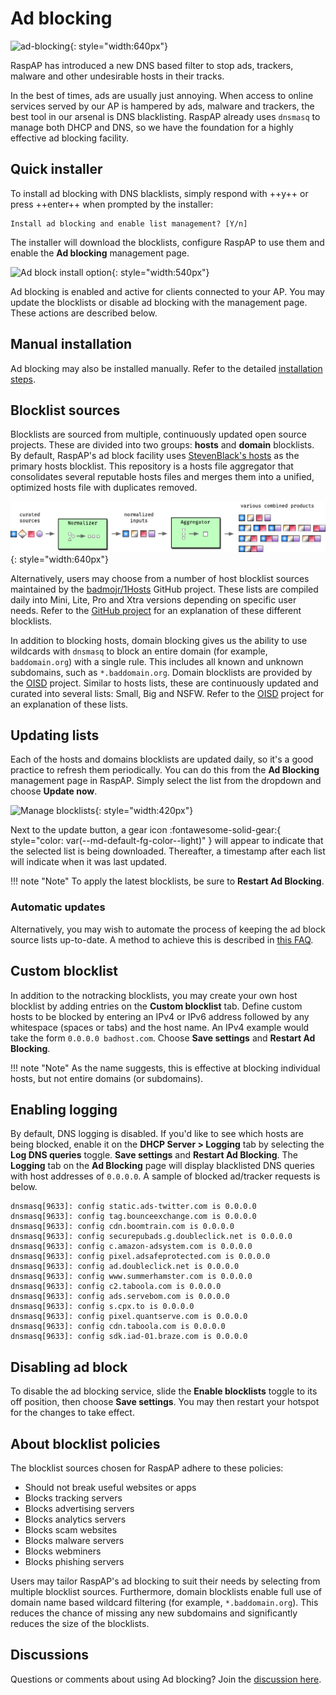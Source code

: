 # Ad blocking

![ad-blocking](https://github.com/user-attachments/assets/34e7a67c-2ce4-4e0f-9afd-7403a0f895df){: style="width:640px"}

RaspAP has introduced a new DNS based filter to stop ads, trackers, malware and other undesirable hosts in their tracks. 

In the best of times, ads are usually just annoying. When access to online services served by our AP is hampered by ads, malware and trackers, the best tool in our arsenal is DNS blacklisting.
RaspAP already uses `dnsmasq` to manage both DHCP and DNS, so we have the foundation for a highly effective ad blocking facility.

## Quick installer
To install ad blocking with DNS blacklists, simply respond with ++y++ or press ++enter++ when prompted by the installer:

```
Install ad blocking and enable list management? [Y/n]
```

The installer will download the blocklists, configure RaspAP to use them and enable the **Ad blocking** management page.

![Ad block install option](https://user-images.githubusercontent.com/229399/127268555-5e397b12-a123-4a15-a58f-e339b517ac0a.png){: style="width:540px"}

Ad blocking is enabled and active for clients connected to your AP. You may update the blocklists or disable ad blocking with the management page. These actions are described below. 
 
## Manual installation
Ad blocking may also be installed manually. Refer to the detailed [installation steps](manual.md#ad-blocking).

## Blocklist sources
Blocklists are sourced from multiple, continuously updated open source projects. These are divided into two groups: **hosts** and **domain** blocklists. By default, RaspAP's ad block facility uses [StevenBlack's hosts](https://github.com/StevenBlack/hosts) as the primary hosts blocklist. This repository is a hosts file aggregator that consolidates several reputable hosts files and merges them into a unified, optimized hosts file with duplicates removed.

![StevenBlack's hosts file aggregator](https://raw.githubusercontent.com/StevenBlack/hosts/master/aggregator.png){: style="width:640px"}

Alternatively, users may choose from a number of host blocklist sources maintained by the [badmojr/1Hosts](https://github.com/badmojr/1Hosts) GitHub project. These lists are compiled daily into Mini, Lite, Pro and Xtra versions depending on specific user needs. Refer to the [GitHub project](https://github.com/badmojr/1Hosts) for an explanation of these different blocklists.

In addition to blocking hosts, domain blocking gives us the ability to use wildcards with `dnsmasq` to block an entire domain (for example, `baddomain.org`) with a single rule. This includes all known and unknown subdomains, such as `*.baddomain.org`. Domain blocklists are provided by the [OISD](https://oisd.nl/) project. Similar to hosts lists, these are continuously updated and curated into several lists: Small, Big and NSFW. Refer to the [OISD](https://oisd.nl/) project for an explanation of these lists. 

## Updating lists 
Each of the hosts and domains blocklists are updated daily, so it's a good practice to refresh them periodically. You can do this from the **Ad Blocking** management page in RaspAP. Simply select the list from the dropdown and choose **Update now**. 

![Manage blocklists](https://user-images.githubusercontent.com/229399/224507022-f71e9a8f-ad73-437b-81cd-c59b27ad3dc3.png){: style="width:420px"}

Next to the update button, a gear icon :fontawesome-solid-gear:{ style="color: var(--md-default-fg-color--light)" } will appear to indicate that the selected list is being downloaded. Thereafter, a timestamp after each list will indicate when it was last updated.

!!! note "Note"
    To apply the latest blocklists, be sure to **Restart Ad Blocking**.

### Automatic updates
Alternatively, you may wish to automate the process of keeping the ad block source lists up-to-date. A method to achieve this is described in [this FAQ](faq.md#adblockauto). 

## Custom blocklist
In addition to the notracking blocklists, you may create your own host blocklist by adding entries on the **Custom blocklist** tab. 
Define custom hosts to be blocked by entering an IPv4 or IPv6 address followed by any whitespace (spaces or tabs) and the host name. An IPv4 example would take the form `0.0.0.0 badhost.com`.
Choose **Save settings** and **Restart Ad Blocking**.

!!! note "Note"
    As the name suggests, this is effective at blocking individual hosts, but not entire domains (or subdomains). 


## Enabling logging
By default, DNS logging is disabled. If you'd like to see which hosts are being blocked, enable it on the **DHCP Server > Logging** tab by selecting the **Log DNS queries** toggle. **Save settings** and **Restart Ad Blocking**. The **Logging** tab on the **Ad Blocking** page will display blacklisted DNS queries with host addresses of `0.0.0.0`. A sample of blocked ad/tracker requests is below.

```
dnsmasq[9633]: config static.ads-twitter.com is 0.0.0.0
dnsmasq[9633]: config tag.bounceexchange.com is 0.0.0.0
dnsmasq[9633]: config cdn.boomtrain.com is 0.0.0.0
dnsmasq[9633]: config securepubads.g.doubleclick.net is 0.0.0.0
dnsmasq[9633]: config c.amazon-adsystem.com is 0.0.0.0
dnsmasq[9633]: config pixel.adsafeprotected.com is 0.0.0.0
dnsmasq[9633]: config ad.doubleclick.net is 0.0.0.0
dnsmasq[9633]: config www.summerhamster.com is 0.0.0.0
dnsmasq[9633]: config c2.taboola.com is 0.0.0.0
dnsmasq[9633]: config ads.servebom.com is 0.0.0.0
dnsmasq[9633]: config s.cpx.to is 0.0.0.0
dnsmasq[9633]: config pixel.quantserve.com is 0.0.0.0
dnsmasq[9633]: config cdn.taboola.com is 0.0.0.0
dnsmasq[9633]: config sdk.iad-01.braze.com is 0.0.0.0
```

## Disabling ad block
To disable the ad blocking service, slide the **Enable blocklists** toggle to its off position, then choose **Save settings**. You may then restart your hotspot for the changes to take effect.

## About blocklist policies
The blocklist sources chosen for RaspAP adhere to these policies:

- Should not break useful websites or apps
- Blocks tracking servers
- Blocks advertising servers
- Blocks analytics servers
- Blocks scam websites
- Blocks malware servers
- Blocks webminers
- Blocks phishing servers

Users may tailor RaspAP's ad blocking to suit their needs by selecting from multiple blocklist sources. Furthermore, domain blocklists enable full use of domain name based wildcard filtering (for example, `*.baddomain.org`). This reduces the chance of missing any new subdomains and significantly reduces the size of the blocklists.

## Discussions
Questions or comments about using Ad blocking? Join the [discussion here](https://github.com/RaspAP/raspap-webgui/discussions/).

